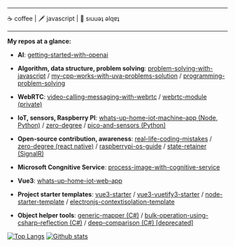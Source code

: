 <!--
**TareqNewazShahriar/TareqNewazShahriar** is a ✨ _special_ ✨ repository because its `README.md` (this file) appears on your GitHub profile.
-->
------

☕ coffee | 🗡️ javascript | 🏓 sıuuǝʇ ǝlqɐʇ

-------

 **My repos at a glance:**

* **AI**:
[getting-started-with-openai](https://github.com/TareqNewazShahriar/getting-started-with-openai)

* **Algorithm, data structure, problem solving**: 
[problem-solving-with-javascript](https://github.com/TareqNewazShahriar/problem-solving-with-javascript) 
/ [my-cpp-works-with-uva-problems-solution](https://github.com/TareqNewazShahriar/my-cpp-works-with-uva-problems-solution)
/ [programming-problem-solving](https://github.com/TareqNewazShahriar/programming-problem-solving)

* **WebRTC**:
[video-calling-messaging-with-webrtc](https://github.com/TareqNewazShahriar/video-calling-messaging-with-webrtc)
/ [webrtc-module (private)](https://github.com/TareqNewazShahriar/webrtc-module)

* **IoT, sensors, Raspberry PI**: 
[whats-up-home-iot-machine-app (Node, Python)](https://github.com/TareqNewazShahriar/whats-up-home-iot-machine-app)
/ [zero-degree](https://github.com/TareqNewazShahriar/zero-degree) 
/ [pico-and-sensors (Python)](https://github.com/TareqNewazShahriar/pico-and-sensors)

* **Open-source contribution, awareness**:
[real-life-coding-mistakes](https://github.com/TareqNewazShahriar/real-life-coding-mistakes)
/ [zero-degree (react native)](https://github.com/TareqNewazShahriar/zero-degree)
/ [raspberrypi-os-guide](https://github.com/TareqNewazShahriar/raspberrypi-os-guide)
/ [state-retainer (SignalR)](https://github.com/TareqNewazShahriar/state-retainer)

* **Microsoft Congnitive Service**:
[process-image-with-cognitive-service](https://github.com/TareqNewazShahriar/process-image-with-cognitive-service)

* **Vue3**:
[whats-up-home-iot-web-app](https://github.com/TareqNewazShahriar/whats-up-home-iot-web-app)

* **Project starter templates**: [vue3-starter](https://github.com/TareqNewazShahriar/vue3-starter)
/ [vue3-vuetify3-starter](https://github.com/TareqNewazShahriar/vue3-vuetify3-starter)
/ [node-starter-template](https://github.com/TareqNewazShahriar/node-starter-template)
/ [electronjs-contextisolation-template](https://github.com/TareqNewazShahriar/electronjs-contextisolation-template)

* **Object helper tools**: 
[generic-mapper (C#)](https://github.com/TareqNewazShahriar/generic-mapper)
/ [bulk-operation-using-csharp-reflection (C#)](https://github.com/TareqNewazShahriar/bulk-operation-using-csharp-reflection)
/ [deep-comparison (C#) [deprecated]](https://github.com/TareqNewazShahriar/deep-comparison)

[![Top Langs](https://github-readme-stats.vercel.app/api/top-langs/?username=TareqNewazShahriar&layout=compact)](https://github.com/anuraghazra/github-readme-stats)
[![Github stats](https://github-readme-stats.vercel.app/api?username=TareqNewazShahriar)](https://github.com/anuraghazra/github-readme-stats)
<!-- ![visitors](https://visitor-badge.laobi.icu/badge?page_id=TareqNewazShahriar) -->
